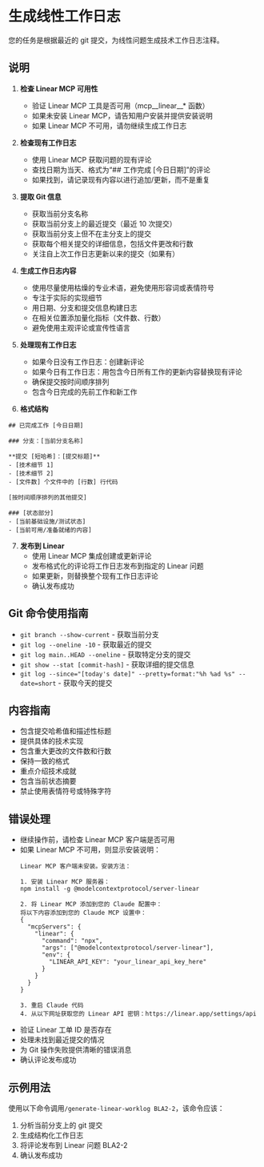 # 生成线性工作日志

您的任务是根据最近的 git 提交，为线性问题生成技术工作日志注释。

## 说明

1. **检查 Linear MCP 可用性**
   - 验证 Linear MCP 工具是否可用（mcp__linear__* 函数）
   - 如果未安装 Linear MCP，请告知用户安装并提供安装说明
   - 如果 Linear MCP 不可用，请勿继续生成工作日志

2. **检查现有工作日志**
   - 使用 Linear MCP 获取问题的现有评论
   - 查找日期为当天、格式为“## 工作完成 [今日日期]”的评论
   - 如果找到，请记录现有内容以进行追加/更新，而不是重复

3. **提取 Git 信息**
   - 获取当前分支名称
   - 获取当前分支上的最近提交（最近 10 次提交）
   - 获取当前分支上但不在主分支上的提交
   - 获取每个相关提交的详细信息，包括文件更改和行数
   - 关注自上次工作日志更新以来的提交（如果有）

4. **生成工作日志内容**
   - 使用尽量使用枯燥的专业术语，避免使用形容词或表情符号
   - 专注于实际的实现细节
   - 用日期、分支和提交信息构建日志
   - 在相关位置添加量化指标（文件数、行数）
   - 避免使用主观评论或宣传性语言

5. **处理现有工作日志**
   - 如果今日没有工作日志：创建新评论
   - 如果今日有工作日志：用包含今日所有工作的更新内容替换现有评论
   - 确保提交按时间顺序排列
   - 包含今日完成的先前工作和新工作

6. **格式结构**
  ```
  ## 已完成工作 [今日日期]

  ### 分支：[当前分支名称]

  **提交 [短哈希]：[提交标题]**
  - [技术细节 1]
  - [技术细节 2]
  - [文件数] 个文件中的 [行数] 行代码

  [按时间顺序排列的其他提交]

  ### [状态部分]
  - [当前基础设施/测试状态]
  - [当前可用/准备就绪的内容]
  ```

7. **发布到 Linear**
   - 使用 Linear MCP 集成创建或更新评论
   - 发布格式化的评论将工作日志发布到指定的 Linear 问题
   - 如果更新，则替换整个现有工作日志评论
   - 确认发布成功

## Git 命令使用指南
- `git branch --show-current` - 获取当前分支
- `git log --oneline -10` - 获取最近的提交
- `git log main..HEAD --oneline` - 获取特定分支的提交
- `git show --stat [commit-hash]` - 获取详细的提交信息
- `git log --since="[today's date]" --pretty=format:"%h %ad %s" --date=short` - 获取今天的提交

## 内容指南
- 包含提交哈希值和描述性标题
- 提供具体的技术实现
- 包含重大更改的文件数和行数
- 保持一致的格式
- 重点介绍技术成就
- 包含当前状态摘要
- 禁止使用表情符号或特殊字符

## 错误处理
- 继续操作前，请检查 Linear MCP 客户端是否可用
- 如果 Linear MCP 不可用，则显示安装说明：
  ```
  Linear MCP 客户端未安装。安装方法：

  1. 安装 Linear MCP 服务器：
  npm install -g @modelcontextprotocol/server-linear

  2. 将 Linear MCP 添加到您的 Claude 配置中：
  将以下内容添加到您的 Claude MCP 设置中：
  {
    "mcpServers": {
      "linear": {
        "command": "npx",
        "args": ["@modelcontextprotocol/server-linear"],
        "env": {
          "LINEAR_API_KEY": "your_linear_api_key_here"
        }
      }
    }
  }

  3. 重启 Claude 代码
  4. 从以下网址获取您的 Linear API 密钥：https://linear.app/settings/api
  ```
- 验证 Linear 工单 ID 是否存在
- 处理未找到最近提交的情况
- 为 Git 操作失败提供清晰的错误消息
- 确认评论发布成功

## 示例用法
使用以下命令调用`/generate-linear-worklog BLA2-2`，该命令应该：
1. 分析当前分支上的 git 提交
2. 生成结构化工作日志
3. 将评论发布到 Linear 问题 BLA2-2
4. 确认发布成功